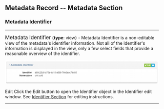 ## Metadata Record -- Metadata Section
### Metadata Identifier
---

<span class="md-panel" style="font-size: larger">Metadata Identifier</span> {**type**: view} - <span class="md-panel">Metadata Identifier</span> is a non-editable view of the metadata's identifier information.  Not all of the <span class="md-panel">Identifier's</span> information is displayed in the view, only a few select fields that provide a reasonable overview of the identifier.

![Identifier View Panel](/assets/reference/edit-objects/metadata/identifier-view.png)

<span class="btn btn-success btn-xs"> <i class="fa fa-pencil"> </i> Edit</span> Click the Edit button to open the <span class="md-panel">Identifier</span> object in the <span class="md-section">Identifier</span> edit window.  See [Identifier Section](../identifier-section.md) for editing instructions.

---
